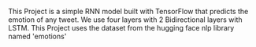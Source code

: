 This Project is a simple RNN model built with TensorFlow that predicts the emotion of any tweet. We use four layers with 2 Bidirectional layers with LSTM.
This Project uses the dataset from the hugging face nlp library named 'emotions'
